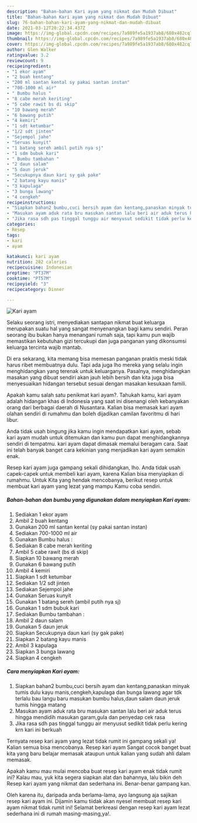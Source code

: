```yaml
---
description: "Bahan-bahan Kari ayam yang nikmat dan Mudah Dibuat"
title: "Bahan-bahan Kari ayam yang nikmat dan Mudah Dibuat"
slug: 76-bahan-bahan-kari-ayam-yang-nikmat-dan-mudah-dibuat
date: 2021-03-12T20:22:34.437Z
image: https://img-global.cpcdn.com/recipes/7a989fe5a1937ab8/680x482cq70/kari-ayam-foto-resep-utama.jpg
thumbnail: https://img-global.cpcdn.com/recipes/7a989fe5a1937ab8/680x482cq70/kari-ayam-foto-resep-utama.jpg
cover: https://img-global.cpcdn.com/recipes/7a989fe5a1937ab8/680x482cq70/kari-ayam-foto-resep-utama.jpg
author: Glen Walker
ratingvalue: 3.2
reviewcount: 9
recipeingredient:
- "1 ekor ayam"
- "2 buah kentang"
- "200 ml santan kental sy pakai santan instan"
- "700-1000 ml air"
- " Bumbu halus "
- "8 cabe merah keriting"
- "5 cabe rawit bs di skip"
- "10 bawang merah"
- "6 bawang putih"
- "4 kemiri"
- "1 sdt ketumbar"
- "1/2 sdt jinten"
- "Sejempol jahe"
- "Seruas kunyit"
- "1 batang sereh ambil putih nya sj"
- "1 sdm bubuk kari"
- " Bumbu tambahan "
- "2 daun salam"
- "5 daun jeruk"
- "Secukupnya daun kari sy gak pake"
- "2 batang kayu manis"
- "3 kapulaga"
- "3 bunga lawang"
- "4 cengkeh"
recipeinstructions:
- "Siapkan bahan2 bumbu,cuci bersih ayam dan kentang,panaskan minyak tumis dulu kayu manis,cengkeh,kapulaga dan bunga lawang agar tdk terlalu bau langu baru masukan bumbu halus,daun salam daun jeruk tumis hingga matang"
- "Masukan ayam aduk rata bru masukan santan lalu beri air aduk terus hingga mendidih masukan garam,gula dan penyedap cek rasa"
- "Jika rasa sdh pas tinggal tunggu air menyusut sedikit tidak perlu kering krn kari ini berkuah"
categories:
- Resep
tags:
- kari
- ayam

katakunci: kari ayam 
nutrition: 282 calories
recipecuisine: Indonesian
preptime: "PT37M"
cooktime: "PT57M"
recipeyield: "3"
recipecategory: Dinner

---
```



![Kari ayam](https://img-global.cpcdn.com/recipes/7a989fe5a1937ab8/680x482cq70/kari-ayam-foto-resep-utama.jpg)

Selaku seorang istri, menyediakan santapan nikmat buat keluarga merupakan suatu hal yang sangat menyenangkan bagi kamu sendiri. Peran seorang ibu bukan hanya menangani rumah saja, tapi kamu pun wajib memastikan kebutuhan gizi tercukupi dan juga panganan yang dikonsumsi keluarga tercinta wajib mantab.

Di era  sekarang, kita memang bisa memesan panganan praktis meski tidak harus ribet membuatnya dulu. Tapi ada juga lho mereka yang selalu ingin menghidangkan yang terenak untuk keluarganya. Pasalnya, menghidangkan masakan yang dibuat sendiri akan jauh lebih bersih dan kita juga bisa menyesuaikan hidangan tersebut sesuai dengan masakan kesukaan famili. 



Apakah kamu salah satu penikmat kari ayam?. Tahukah kamu, kari ayam adalah hidangan khas di Indonesia yang saat ini disenangi oleh kebanyakan orang dari berbagai daerah di Nusantara. Kalian bisa memasak kari ayam olahan sendiri di rumahmu dan boleh dijadikan camilan favoritmu di hari libur.

Anda tidak usah bingung jika kamu ingin mendapatkan kari ayam, sebab kari ayam mudah untuk ditemukan dan kamu pun dapat menghidangkannya sendiri di tempatmu. kari ayam dapat dimasak memalui beragam cara. Saat ini telah banyak banget cara kekinian yang menjadikan kari ayam semakin enak.

Resep kari ayam juga gampang sekali dihidangkan, lho. Anda tidak usah capek-capek untuk membeli kari ayam, karena Kalian bisa menyiapkan di rumahmu. Untuk Kita yang hendak mencobanya, berikut resep untuk membuat kari ayam yang lezat yang mampu Kamu coba sendiri.

<!--inarticleads1-->

##### Bahan-bahan dan bumbu yang digunakan dalam menyiapkan Kari ayam:

1. Sediakan 1 ekor ayam
1. Ambil 2 buah kentang
1. Gunakan 200 ml santan kental (sy pakai santan instan)
1. Sediakan 700-1000 ml air
1. Gunakan  Bumbu halus :
1. Sediakan 8 cabe merah keriting
1. Ambil 5 cabe rawit (bs di skip)
1. Siapkan 10 bawang merah
1. Gunakan 6 bawang putih
1. Ambil 4 kemiri
1. Siapkan 1 sdt ketumbar
1. Sediakan 1/2 sdt jinten
1. Sediakan Sejempol jahe
1. Gunakan Seruas kunyit
1. Gunakan 1 batang sereh (ambil putih nya sj)
1. Gunakan 1 sdm bubuk kari
1. Sediakan  Bumbu tambahan :
1. Ambil 2 daun salam
1. Gunakan 5 daun jeruk
1. Siapkan Secukupnya daun kari (sy gak pake)
1. Siapkan 2 batang kayu manis
1. Ambil 3 kapulaga
1. Siapkan 3 bunga lawang
1. Siapkan 4 cengkeh




<!--inarticleads2-->

##### Cara menyiapkan Kari ayam:

1. Siapkan bahan2 bumbu,cuci bersih ayam dan kentang,panaskan minyak tumis dulu kayu manis,cengkeh,kapulaga dan bunga lawang agar tdk terlalu bau langu baru masukan bumbu halus,daun salam daun jeruk tumis hingga matang
1. Masukan ayam aduk rata bru masukan santan lalu beri air aduk terus hingga mendidih masukan garam,gula dan penyedap cek rasa
1. Jika rasa sdh pas tinggal tunggu air menyusut sedikit tidak perlu kering krn kari ini berkuah




Ternyata resep kari ayam yang lezat tidak rumit ini gampang sekali ya! Kalian semua bisa mencobanya. Resep kari ayam Sangat cocok banget buat kita yang baru belajar memasak ataupun untuk kalian yang sudah ahli dalam memasak.

Apakah kamu mau mulai mencoba buat resep kari ayam enak tidak rumit ini? Kalau mau, yuk kita segera siapkan alat dan bahannya, lalu bikin deh Resep kari ayam yang nikmat dan sederhana ini. Benar-benar gampang kan. 

Oleh karena itu, daripada anda berlama-lama, ayo langsung aja sajikan resep kari ayam ini. Dijamin kamu tiidak akan nyesel membuat resep kari ayam nikmat tidak rumit ini! Selamat berkreasi dengan resep kari ayam lezat sederhana ini di rumah masing-masing,ya!.

